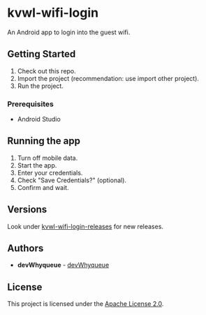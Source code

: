 # kvwl-wifi-login
An Android app to login into the guest wifi.

## Getting Started

1. Check out this repo.
2. Import the project (recommendation: use import other project).
3. Run the project.

### Prerequisites

- Android Studio

## Running the app

1. Turn off mobile data.
2. Start the app.
3. Enter your credentials.
4. Check "Save Credentials?" (optional).
5. Confirm and wait.

## Versions

Look under [kvwl-wifi-login-releases](https://github.com/devWhyqueue/kvwl-wifi-login/releases) for new releases.

## Authors

* **devWhyqueue** - [devWhyqueue](https://github.com/devWhyqueue)

## License

This project is licensed under the [Apache License 2.0](https://github.com/devWhyqueue/atv-stauseepokal-management/blob/master/LICENSE).

